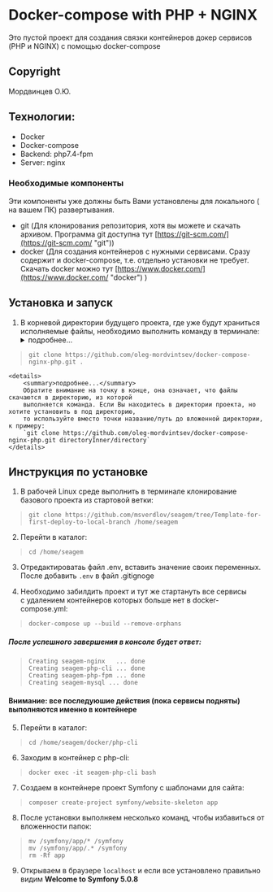 # Docker-compose with PHP + NGINX
Это пустой проект для создания связки контейнеров докер сервисов (PHP и NGINX) с помощью docker-compose

## Copyright
Мордвинцев О.Ю.  

## Технологии:
- Docker
- Docker-compose
- Backend: php7.4-fpm
- Server: nginx

### Необходимые компоненты
Эти компоненты уже должны быть Вами установлены для локального ( на вашем ПК) развертывания.
- git (Для клонирования репозитория, хотя вы можете и скачать архивом. 
Программа git доступна тут [https://git-scm.com/](https://git-scm.com/ "git"))
- docker (Для создания контейнеров с нужными сервисами. Сразу содержит и docker-compose, т.е. отдельно установки 
не требует. Скачать docker можно тут [https://www.docker.com/](https://www.docker.com/ "docker")    )

## Установка и запуск
1) В корневой директории будущего проекта, где уже будут храниться исполняемые файлы, необходимо выполнить команду в терминале:
    <details>
        <summary>подробнее...</summary>
        - Если Вы в Windows, и устанавливали git по вышеуказанной ссылке со значениями по умолчанию, 
        то в любой директории проводника в контекстном меню есть пункт "Git BASH Here".
        - Если Вы в Windows, то можете в проводнике перейти в нужную директорию, зажать Shift и правую кнопку мыши, 
        где в контекстном меню будет пункт "Открыть окно CMD здесь" или "Открыть окно PowerShell здесь".
        - Если Вы в Linux, то, скорее всего, Вы знаете, что делать, используйте команду "cd" в терминале для перехода 
        в директорию Вашего нового проекта.
    </details>
    
>`git clone https://github.com/oleg-mordvintsev/docker-compose-nginx-php.git .`  

    <details>
        <summary>подробнее...</summary>
        Обратите внимание на точку в конце, она означает, что файлы скачаются в директорию, из которой 
        выполняется команда. Если Вы находитесь в директории проекта, но хотите установить в под директорию, 
        то используйте вместо точки название/путь до вложенной директории, к примеру: 
        `git clone https://github.com/oleg-mordvintsev/docker-compose-nginx-php.git directoryInner/directory` 
    </details>

## Инструкция по установке 
1) В рабочей Linux среде выполнить в терминале клонирование базового проекта из стартовой ветки:

>`git clone https://github.com/msverdlov/seagem/tree/Template-for-first-deploy-to-local-branch /home/seagem`  
  
2) Перейти в каталог:
>`cd /home/seagem`  

3) Отредактироватаь файл .env, вставить значение своих переменных.  
После добавить `.env` в файл .gitignoge  
  
4) Необходимо забилдить проект и тут же стартануть все сервисы  
   с удалением контейнеров которых больше нет в docker-compose.yml:
>`docker-compose up --build --remove-orphans`
##### После успешного завершения в консоле будет ответ:
> `Creating seagem-nginx   ... done`  
> `Creating seagem-php-cli ... done`  
> `Creating seagem-php-fpm ... done`  
> `Creating seagem-mysql ... done`  
  
####   Внимание: все последуюшие действия (пока сервисы подняты)  выполняются именно в контейнере
5) Перейти в каталог:
>`cd /home/seagem/docker/php-cli`  
  
6) Заходим в контейнер с php-cli:
> `docker exec -it seagem-php-cli bash`  
  
7) Создаем в контейнере проект Symfony с шаблонами для сайта:
> `composer create-project symfony/website-skeleton app`  
  
8) После установки выполняем несколько команд, чтобы избавиться от вложенности папок:
> `mv /symfony/app/* /symfony`  
> `mv /symfony/app/.* /symfony`  
> `rm -Rf app`  
  
9) Открываем в браузере `localhost` и если все установлено правильно  
видим **Welcome to Symfony 5.0.8**
